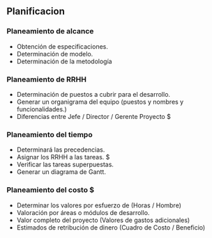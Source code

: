 ## Planificacion
### Planeamiento de alcance
- Obtención de especificaciones.
- Determinación de modelo.
- Determinación de la metodología

### Planeamiento de RRHH 
- Determinación de puestos a cubrir para el desarrollo.
- Generar un organigrama del equipo (puestos y nombres y funcionalidades.)
- Diferencias entre Jefe / Director / Gerente Proyecto $

### Planeamiento del tiempo
- Determinará las precedencias.
- Asignar los RRHH a las tareas. $
- Verificar las tareas superpuestas.
- Generar un diagrama de Gantt.

### Planeamiento del costo $
- Determinar los valores por esfuerzo de (Horas / Hombre)
- Valoración por áreas o módulos de desarrollo.
- Valor completo del proyecto (Valores de gastos adicionales)
- Estimados de retribución de dinero (Cuadro de Costo / Beneficio)





